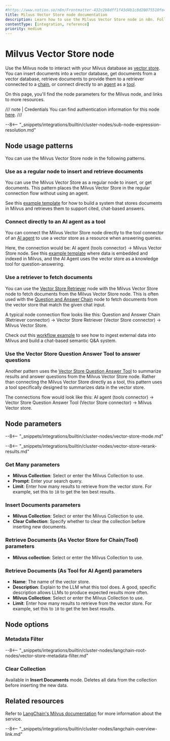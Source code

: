 ```yaml
---
#https://www.notion.so/n8n/Frontmatter-432c2b8dff1f43d4b1c8d20075510fe4
title: Milvus Vector Store node documentation
description: Learn how to use the Milvus Vector Store node in n8n. Follow technical documentation to integrate Milvus Vector Store node into your workflows.
contentType: [integration, reference]
priority: medium
---
```


# Milvus Vector Store node

Use the Milvus node to interact with your Milvus database as [vector store](/glossary.md#ai-vector-store). You can insert documents into a vector database, get documents from a vector database, retrieve documents to provide them to a retriever connected to a [chain](/glossary.md#ai-chain), or connect directly to an [agent](/glossary.md#ai-agent) as a [tool](/glossary.md#ai-tool).

On this page, you'll find the node parameters for the Milvus node, and links to more resources.

/// note | Credentials
You can find authentication information for this node [here](/integrations/builtin/credentials/milvus.md).
///

--8<-- "_snippets/integrations/builtin/cluster-nodes/sub-node-expression-resolution.md"

## Node usage patterns

You can use the Milvus Vector Store node in the following patterns.

### Use as a regular node to insert and retrieve documents

You can use the Milvus Vector Store as a regular node to insert, or get documents. This pattern places the Milvus Vector Store in the regular connection flow without using an agent.

See this [example template](https://n8n.io/workflows/3573-create-a-rag-system-with-paul-essays-milvus-and-openai-for-cited-answers/) for how to build a system that stores documents in Milvus and retrieves them to support cited, chat-based answers.


### Connect directly to an AI agent as a tool

You can connect the Milvus Vector Store node directly to the tool connector of an [AI agent](/integrations/builtin/cluster-nodes/root-nodes/n8n-nodes-langchain.agent/index.md) to use a vector store as a resource when answering queries.

Here, the connection would be: AI agent (tools connector) -> Milvus Vector Store node. See this [example template](https://n8n.io/workflows/3576-paul-graham-essay-search-and-chat-with-milvus-vector-database/) where data is embedded and indexed in Milvus, and the AI Agent uses the vector store as a knowledge tool for question-answering.


### Use a retriever to fetch documents

You can use the [Vector Store Retriever](/integrations/builtin/cluster-nodes/sub-nodes/n8n-nodes-langchain.retrievervectorstore.md) node with the Milvus Vector Store node to fetch documents from the Milvus Vector Store node. This is often used with the [Question and Answer Chain](/integrations/builtin/cluster-nodes/root-nodes/n8n-nodes-langchain.chainretrievalqa/index.md) node to fetch documents from the vector store that match the given chat input.

A typical node connection flow looks like this: Question and Answer Chain (Retriever connector) -> Vector Store Retriever (Vector Store connector) -> Milvus Vector Store.

Check out this [workflow example](https://n8n.io/workflows/3574-create-a-paul-graham-essay-qanda-system-with-openai-and-milvus-vector-database/) to see how to ingest external data into Milvus and build a chat-based semantic Q&A system.


### Use the Vector Store Question Answer Tool to answer questions

Another pattern uses the [Vector Store Question Answer Tool](/integrations/builtin/cluster-nodes/sub-nodes/n8n-nodes-langchain.toolvectorstore.md) to summarize results and answer questions from the Milvus Vector Store node. Rather than connecting the Milvus Vector Store directly as a tool, this pattern uses a tool specifically designed to summarizes data in the vector store.

The connections flow would look like this: AI agent (tools connector) -> Vector Store Question Answer Tool (Vector Store connector) -> Milvus Vector store.

## Node parameters

--8<-- "_snippets/integrations/builtin/cluster-nodes/vector-store-mode.md"

--8<-- "_snippets/integrations/builtin/cluster-nodes/vector-store-rerank-results.md"

<!-- vale from-write-good.Weasel = NO -->
### Get Many parameters
<!-- vale from-write-good.Weasel = YES -->

* **Milvus Collection**: Select or enter the Milvus Collection to use.
* **Prompt**: Enter your search query.
* **Limit**: Enter how many results to retrieve from the vector store. For example, set this to `10` to get the ten best results.

### Insert Documents parameters

* **Milvus Collection**: Select or enter the Milvus Collection to use.
* **Clear Collection**: Specify whether to clear the collection before inserting new documents.

### Retrieve Documents (As Vector Store for Chain/Tool) parameters

* **Milvus collection**: Select or enter the Milvus Collection to use.

### Retrieve Documents (As Tool for AI Agent) parameters

* **Name**: The name of the vector store.
* **Description**: Explain to the LLM what this tool does. A good, specific description allows LLMs to produce expected results more often.
* **Milvus Collection**: Select or enter the Milvus Collection to use.
* **Limit**: Enter how many results to retrieve from the vector store. For example, set this to `10` to get the ten best results.

## Node options

### Metadata Filter

--8<-- "_snippets/integrations/builtin/cluster-nodes/langchain-root-nodes/vector-store-metadata-filter.md"

### Clear Collection

Available in **Insert Documents** mode. Deletes all data from the collection before inserting the new data.

## Related resources

Refer to [LangChain's Milvus documentation](https://js.langchain.com/docs/integrations/vectorstores/milvus/) for more information about the service.

--8<-- "_snippets/integrations/builtin/cluster-nodes/langchain-overview-link.md"

